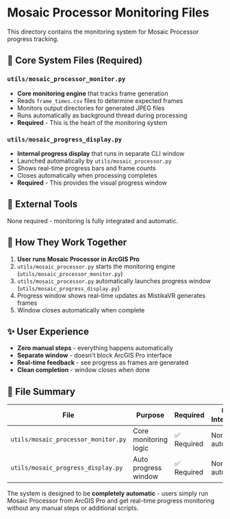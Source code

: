 # Mosaic Processor Monitoring Files

This directory contains the monitoring system for Mosaic Processor progress tracking.

## 🔧 Core System Files (Required)

### `utils/mosaic_processor_monitor.py`
- **Core monitoring engine** that tracks frame generation
- Reads `frame_times.csv` files to determine expected frames
- Monitors output directories for generated JPEG files
- Runs automatically as background thread during processing
- **Required** - This is the heart of the monitoring system

### `utils/mosaic_progress_display.py`
- **Internal progress display** that runs in separate CLI window
- Launched automatically by `utils/mosaic_processor.py`
- Shows real-time progress bars and frame counts
- Closes automatically when processing completes
- **Required** - This provides the visual progress window

## 📱 External Tools

None required - monitoring is fully integrated and automatic.

## 🔄 How They Work Together

1. **User runs Mosaic Processor in ArcGIS Pro**
2. `utils/mosaic_processor.py` starts the monitoring engine (`utils/mosaic_processor_monitor.py`)
3. `utils/mosaic_processor.py` automatically launches progress window (`utils/mosaic_progress_display.py`)
4. Progress window shows real-time updates as MistikaVR generates frames
5. Window closes automatically when complete

## ✨ User Experience

- **Zero manual steps** - everything happens automatically
- **Separate window** - doesn't block ArcGIS Pro interface
- **Real-time feedback** - see progress as frames are generated
- **Clean completion** - window closes when done

## 📁 File Summary

| File | Purpose | Required | User Interaction |
|------|---------|----------|------------------|
| `utils/mosaic_processor_monitor.py` | Core monitoring logic | ✅ Required | None - automatic |
| `utils/mosaic_progress_display.py` | Auto progress window | ✅ Required | None - automatic |

The system is designed to be **completely automatic** - users simply run Mosaic Processor from ArcGIS Pro and get real-time progress monitoring without any manual steps or additional scripts.
